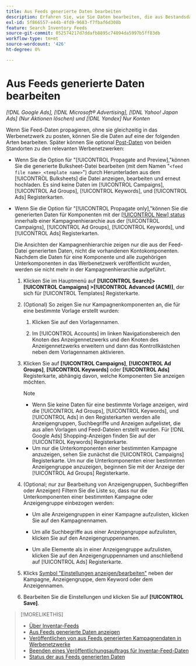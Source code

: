 ```yaml
---
title: Aus Feeds generierte Daten bearbeiten
description: Erfahren Sie, wie Sie Daten bearbeiten, die aus Bestandsdaten-Feeds generiert wurden.
exl-id: 5f866557-e44b-4fd9-9683-f7fbaf6d308b
feature: Search Inventory Feeds
source-git-commit: 052574217d7ddafb8895c74094da5997b5ff83db
workflow-type: tm+mt
source-wordcount: '426'
ht-degree: 0%

---
```


# Aus Feeds generierte Daten bearbeiten

*[!DNL Google Ads], [!DNL Microsoft® Advertising], [!DNL Yahoo! Japan Ads] (Nur Aktionen löschen) und [!DNL Yandex] Nur Konten*

Wenn Sie Feed-Daten propagieren, ohne sie gleichzeitig in das Werbenetzwerk zu posten, können Sie die Daten auf eine der folgenden Arten bearbeiten. Später können Sie optional [Post-Daten](propagated-data-post.md) von beiden Standorten zu den relevanten Werbenetzwerken:

* Wenn Sie die Option für &quot;[!UICONTROL Propagate and Preview],&quot;können Sie die generierte Bulksheet-Datei bearbeiten (mit dem Namen &quot;`<feed file name>_<template name>`&quot;) durch Herunterladen aus dem [!UICONTROL Bulksheets] die Datei anzeigen, bearbeiten und erneut hochladen. Es sind keine Daten im [!UICONTROL Campaigns], [!UICONTROL Ad Groups], [!UICONTROL Keywords], und [!UICONTROL Ads] Registerkarten.

* Wenn Sie die Option für &quot;[!UICONTROL Propagate only],&quot;können Sie die generierten Daten für Komponenten mit der [[!UICONTROL New] status](propagated-data-status.md) innerhalb einer Kampagnenhierarchie aus der [!UICONTROL Campaigns], [!UICONTROL Ad Groups], [!UICONTROL Keywords], und [!UICONTROL Ads] Registerkarten.

  Die Ansichten der Kampagnenhierarchie zeigen nur die aus der Feed-Datei generierten Daten, nicht die vorhandenen Kontokomponenten. Nachdem die Daten für eine Komponente und alle zugehörigen Unterkomponenten in das Werbenetzwerk veröffentlicht wurden, werden sie nicht mehr in der Kampagnenhierarchie aufgeführt.

   1. Klicken Sie im Hauptmenü auf **[!UICONTROL Search]> [!UICONTROL Campaigns] >[!UICONTROL Advanced (ACM)]**, der sich für [!UICONTROL Templates] Registerkarte.

   1. (Optional) So zeigen Sie nur Kampagnenkomponenten an, die für eine bestimmte Vorlage erstellt wurden:

      1. Klicken Sie auf den Vorlagennamen.

      1. Im [!UICONTROL Accounts] im linken Navigationsbereich den Knoten des Anzeigennetzwerks und den Knoten des Anzeigennetzwerks erweitern und dann das Kontrollkästchen neben dem Vorlagennamen aktivieren.

   1. Klicken Sie auf **[!UICONTROL Campaigns]**, **[!UICONTROL Ad Groups]**, **[!UICONTROL Keywords]** oder **[!UICONTROL Ads]** Registerkarte, abhängig davon, welche Komponenten Sie anzeigen möchten.

      >[!NOTE]
      >
      >* Wenn Sie keine Daten für eine bestimmte Vorlage anzeigen, wird die [!UICONTROL Ad Groups], [!UICONTROL Keywords], und [!UICONTROL Ads] in den Registerkarten werden alle Anzeigengruppen, Suchbegriffe und Anzeigen aufgelistet, die aus allen Vorlagen und Feed-Dateien erstellt wurden. Für [!DNL Google Ads] Shopping-Anzeigen finden Sie auf der [!UICONTROL Keywords] Registerkarte.
      >* Um nur die Unterkomponenten einer bestimmten Kampagne anzuzeigen, sehen Sie zunächst die [!UICONTROL Campaigns] Registerkarte. Um nur die Unterkomponenten einer bestimmten Anzeigengruppe anzuzeigen, beginnen Sie mit der Anzeige der [!UICONTROL Ad Groups] Registerkarte.

   1. (Optional; nur zur Bearbeitung von Anzeigengruppen, Suchbegriffen oder Anzeigen) Filtern Sie die Liste so, dass nur die Unterkomponenten einer bestimmten Kampagne oder Anzeigengruppe einbezogen werden:

      * Um alle Anzeigengruppen in einer Kampagne aufzulisten, klicken Sie auf den Kampagnennamen.

      * Um alle Suchbegriffe aus einer Anzeigengruppe aufzulisten, klicken Sie auf den Anzeigengruppennamen.

      * Um alle Elemente als in einer Anzeigengruppe aufzulisten, klicken Sie auf den Anzeigengruppennamen und anschließend auf [!UICONTROL Ads] Registerkarte.

   1. Klicks [Symbol &quot;Einstellungen anzeigen/bearbeiten&quot;](/help/search-social-commerce/assets/settings.png "Symbol &quot;Einstellungen anzeigen/bearbeiten&quot;") neben der Kampagne, Anzeigengruppe, dem Keyword oder dem Anzeigennamen.

   1. Bearbeiten Sie die Einstellungen und klicken Sie auf **[!UICONTROL Save]**.

>[!MORELIKETHIS]
>
>* [Über Inventar-Feeds](inventory-feeds-about.md)
>* [Aus Feeds generierte Daten anzeigen](propagated-data-view.md)
>* [Veröffentlichen von aus Feeds generierten Kampagnendaten in Werbenetzwerke](propagated-data-post.md)
>* [Beenden eines Veröffentlichungsauftrags für Inventar-Feed-Daten](stop-job.md)
>* [Status der aus Feeds generierten Daten](propagated-data-status.md)
